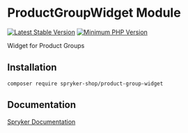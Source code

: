 # ProductGroupWidget Module
[![Latest Stable Version](https://poser.pugx.org/spryker-shop/product-group-widget/v/stable.svg)](https://packagist.org/packages/spryker-shop/product-group-widget)
[![Minimum PHP Version](https://img.shields.io/badge/php-%3E%3D%207.4-8892BF.svg)](https://php.net/)

Widget for Product Groups

## Installation

```
composer require spryker-shop/product-group-widget
```

## Documentation

[Spryker Documentation](https://academy.spryker.com)
